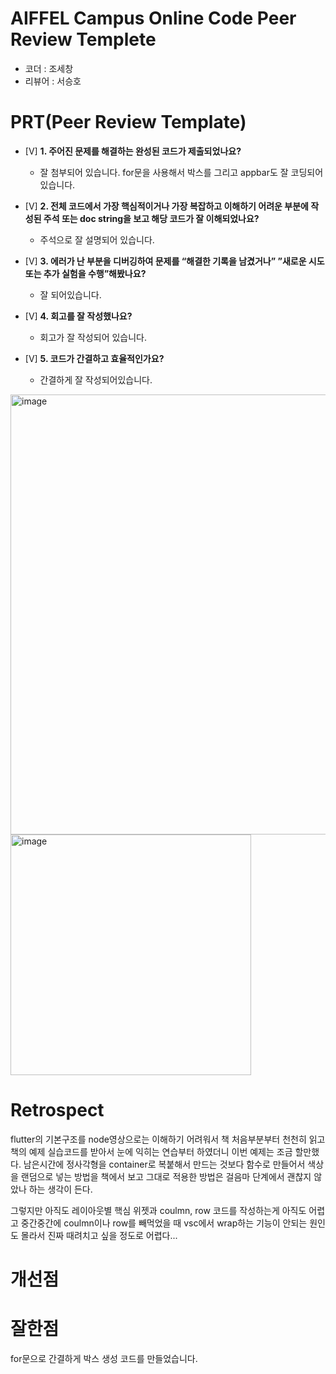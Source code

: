 # AIFFEL Campus Online Code Peer Review Templete
- 코더 : 조세창
- 리뷰어 : 서승호


# PRT(Peer Review Template)
- [V]  **1. 주어진 문제를 해결하는 완성된 코드가 제출되었나요?**
    - 잘 첨부되어 있습니다. for문을 사용해서 박스를 그리고 appbar도 잘 코딩되어 있습니다.
 
      
- [V]  **2. 전체 코드에서 가장 핵심적이거나 가장 복잡하고 이해하기 어려운 부분에 작성된 
주석 또는 doc string을 보고 해당 코드가 잘 이해되었나요?**
    - 주석으로 잘 설명되어 있습니다.
 
      
        
- [V]  **3. 에러가 난 부분을 디버깅하여 문제를 “해결한 기록을 남겼거나” 
”새로운 시도 또는 추가 실험을 수행”해봤나요?**
    - 잘 되어있습니다.

        
- [V]  **4. 회고를 잘 작성했나요?**
    - 회고가 잘 작성되어 있습니다.
 
        
- [V]  **5. 코드가 간결하고 효율적인가요?**
    - 간결하게 잘 작성되어있습니다.
 
      
<img width="704" alt="image" src="https://github.com/dlclxkzk87/AIFFEL_Quest/assets/81279307/7d4573e0-8deb-48b0-98ff-378cec0c257f">   

<img width="385" alt="image" src="https://github.com/dlclxkzk87/AIFFEL_Quest/assets/81279307/e3359081-0f73-4aa2-aed1-eec03a1c6953">



# Retrospect
  
  flutter의 기본구조를 node영상으로는 이해하기 어려워서 책 처음부분부터 천천히 읽고
  책의 예제 실습코드를 받아서 눈에 익히는 연습부터 하였더니 이번 예제는 조금 할만했다.
  남은시간에 정사각형을 container로 복붙해서 만드는 것보다 함수로 만들어서 색상을 랜덤으로
  넣는 방법을 책에서 보고 그대로 적용한 방법은 걸음마 단계에서 괜찮지 않았나 하는 생각이 든다.   
   
  그렇지만 아직도 레이아웃별 핵심 위젯과 coulmn, row 코드를 작성하는게 아직도 어렵고
  중간중간에 coulmn이나 row를 빼먹었을 때 vsc에서 wrap하는 기능이 안되는 원인도 몰라서
  진짜 때려치고 싶을 정도로 어렵다...

# 개선점


# 잘한점

for문으로 간결하게 박스 생성 코드를 만들었습니다.
